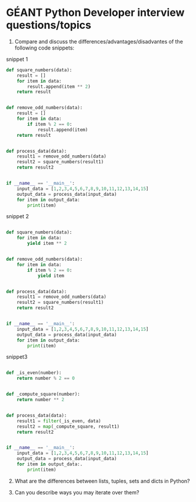 # GÉANT Python Developer interview questions/topics


1. Compare and discuss the differences/advantages/disadvantes of the following code snippets:

snippet 1

``` python
def square_numbers(data):
    result = []
    for item in data:
        result.append(item ** 2)
    return result


def remove_odd_numbers(data):
    result = []
    for item in data:
        if item % 2 == 0:
            result.append(item)
    return result


def process_data(data):
    result1 = remove_odd_numbers(data)
    result2 = square_numbers(result1)
    return result2


if __name__ == '__main__':
    input_data = [1,2,3,4,5,6,7,8,9,10,11,12,13,14,15]
    output_data = process_data(input_data)
    for item in output_data:
        print(item)
```

snippet 2
```python

def square_numbers(data):
    for item in data:
        yield item ** 2


def remove_odd_numbers(data):
    for item in data:
        if item % 2 == 0:
            yield item


def process_data(data):
    result1 = remove_odd_numbers(data)
    result2 = square_numbers(result1)
    return result2


if __name__ == '__main__':
    input_data = [1,2,3,4,5,6,7,8,9,10,11,12,13,14,15]
    output_data = process_data(input_data)
    for item in output_data:
        print(item)
```

snippet3
```python

def _is_even(number):
    return number % 2 == 0


def _compute_square(number):
    return number ** 2


def process_data(data):
    result1 = filter(_is_even, data)
    result2 = map(_compute_square, result1)
    return result2


if __name__ == '__main__':
    input_data = [1,2,3,4,5,6,7,8,9,10,11,12,13,14,15]
    output_data = process_data(input_data)
    for item in output_data:.
        print(item)
```

2. What are the differences between lists, tuples, sets and dicts in Python?

3. Can you describe ways you may iterate over them?
